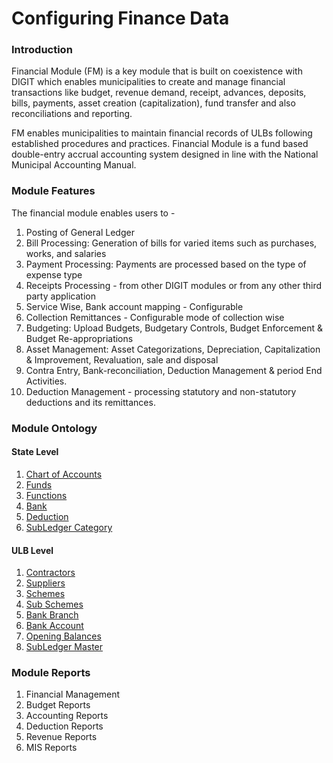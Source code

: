 # Configuring Finance Data

### Introduction

Financial Module \(FM\) is a key module that is built on coexistence with DIGIT which enables municipalities to create and manage financial transactions like budget, revenue demand, receipt, advances, deposits, bills, payments, asset creation \(capitalization\), fund transfer and also reconciliations and reporting.

FM enables municipalities to maintain financial records of ULBs following established procedures and practices. Financial Module is a fund based double-entry accrual accounting system designed in line with the National Municipal Accounting Manual.

### Module Features

The financial module enables users to -

1. Posting of General Ledger
2. Bill Processing: Generation of bills for varied items such as purchases, works, and salaries
3. Payment Processing: Payments are processed based on the type of expense type
4. Receipts Processing - from other DIGIT modules or from any other third party application
5. Service Wise, Bank account mapping - Configurable
6. Collection Remittances - Configurable mode of collection wise
7. Budgeting: Upload Budgets, Budgetary Controls, Budget Enforcement & Budget Re-appropriations
8. Asset Management: Asset Categorizations, Depreciation, Capitalization & Improvement, Revaluation, sale and disposal
9. Contra Entry, Bank-reconciliation, Deduction Management & period End Activities.
10. Deduction Management - processing statutory and non-statutory deductions and its remittances.

### Module Ontology

#### State Level

1. [Chart of Accounts](https://digit-discuss.atlassian.net/wiki/spaces/DO/pages/424214577/Chart+of+Accounts)
2. [Funds](https://digit-discuss.atlassian.net/wiki/spaces/DO/pages/424738850/Funds)
3. [Functions](https://digit-discuss.atlassian.net/wiki/spaces/DO/pages/424575016/Functions)
4. [Bank](https://digit-discuss.atlassian.net/wiki/spaces/DO/pages/424673315/Bank)
5. [Deduction](https://digit-discuss.atlassian.net/wiki/spaces/DO/pages/424575032/Deduction)
6. [SubLedger Category](https://digit-discuss.atlassian.net/wiki/spaces/DO/pages/515473513/SubLedger+Category)

#### ULB Level

1. [Contractors](https://digit-discuss.atlassian.net/wiki/spaces/DO/pages/424607790/Contractors)
2. [Suppliers](https://digit-discuss.atlassian.net/wiki/spaces/DO/pages/424345645/Suppliers)
3. [Schemes](https://digit-discuss.atlassian.net/wiki/spaces/DO/pages/424214587/Schemes)
4. [Sub Schemes](https://digit-discuss.atlassian.net/wiki/spaces/DO/pages/424476705/Sub+Schemes)
5. [Bank Branch](https://digit-discuss.atlassian.net/wiki/spaces/DO/pages/424280095/Bank+Branch)
6. [Bank Account](https://digit-discuss.atlassian.net/wiki/spaces/DO/pages/424575043/Bank+Account)
7. [Opening Balances](https://digit-discuss.atlassian.net/wiki/spaces/DO/pages/424345692/Opening+Balances)
8. [SubLedger Master](https://digit-discuss.atlassian.net/wiki/spaces/DO/pages/424738870/SubLedger+Master)

### Module Reports

1. Financial Management
2. Budget Reports
3. Accounting Reports
4. Deduction Reports
5. Revenue Reports
6. MIS Reports

